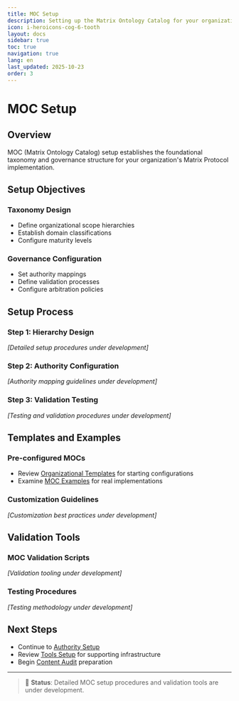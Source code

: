 ```yaml
---
title: MOC Setup
description: Setting up the Matrix Ontology Catalog for your organization
icon: i-heroicons-cog-6-tooth
layout: docs
sidebar: true
toc: true
navigation: true
lang: en
last_updated: 2025-10-23
order: 3
---
```


# MOC Setup

## Overview

MOC (Matrix Ontology Catalog) setup establishes the foundational taxonomy and governance structure for your organization's Matrix Protocol implementation.

## Setup Objectives

### Taxonomy Design
- Define organizational scope hierarchies
- Establish domain classifications
- Configure maturity levels

### Governance Configuration
- Set authority mappings
- Define validation processes
- Configure arbitration policies

## Setup Process

### Step 1: Hierarchy Design
*[Detailed setup procedures under development]*

### Step 2: Authority Configuration
*[Authority mapping guidelines under development]*

### Step 3: Validation Testing
*[Testing and validation procedures under development]*

## Templates and Examples

### Pre-configured MOCs
- Review [Organizational Templates](./templates/) for starting configurations
- Examine [MOC Examples](../examples/) for real implementations

### Customization Guidelines
*[Customization best practices under development]*

## Validation Tools

### MOC Validation Scripts
*[Validation tooling under development]*

### Testing Procedures
*[Testing methodology under development]*

## Next Steps

- Continue to [Authority Setup](./authority-setup/)
- Review [Tools Setup](./tools-setup/) for supporting infrastructure
- Begin [Content Audit](./content-audit/) preparation

---

> 🔧 **Status**: Detailed MOC setup procedures and validation tools are under development.